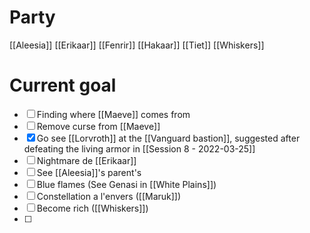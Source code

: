 # Party
[[Aleesia]]
[[Erikaar]]
[[Fenrir]]
[[Hakaar]]
[[Tiet]]
[[Whiskers]]

# Current goal
- [ ] Finding where [[Maeve]] comes from
- [ ] Remove curse from [[Maeve]]
- [x] Go see [[Lorvroth]] at the [[Vanguard bastion]], suggested after defeating the living armor in [[Session 8 - 2022-03-25]]
- [ ] Nightmare de [[Erikaar]]
- [ ] See [[Aleesia]]'s parent's
- [ ] Blue flames (See Genasi in [[White Plains]])
- [ ] Constellation a l'envers ([[Maruk]])
- [ ] Become rich ([[Whiskers]])
- [ ] 


